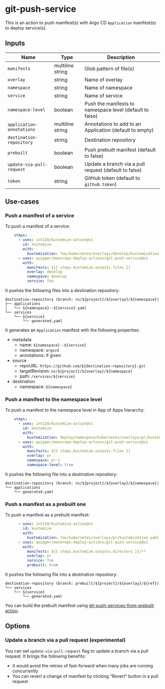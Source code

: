 # git-push-service

This is an action to push manifest(s) with Argo CD `Application` manifest(s) to deploy service(s).


## Inputs

Name | Type | Description
-----|------|------------
`manifests` | multiline string | Glob pattern of file(s)
`overlay` | string | Name of overlay
`namespace` | string | Name of namespace
`service` | string | Name of service
`namespace-level` | boolean | Push the manifests to namespace level (default to false)
`application-annotations` | multiline string | Annotations to add to an Application (default to empty)
`destination-repository` | string | Destination repository
`prebuilt` | boolean | Push prebuilt manifest (default to false)
`update-via-pull-request` | boolean | Update a branch via a pull request (default to false)
`token` | string | GitHub token (default to `github.token`)


## Use-cases

### Push a manifest of a service

To push a manifest of a service:

```yaml
    steps:
      - uses: int128/kustomize-action@v1
        id: kustomize
        with:
          kustomization: foo/kubernetes/overlays/develop/kustomization.yaml
      - uses: quipper/monorepo-deploy-actions/git-push-service@v1
        with:
          manifests: ${{ steps.kustomize.outputs.files }}
          overlay: develop
          namespace: develop
          service: foo
```

It pushes the following files into a destination repository:

```
destination-repository (branch: ns/${project}/${overlay}/${namespace})
├── applications
|   └── ${namespace}--${service}.yaml
└── services
    └── ${service}
        └── generated.yaml
```

It generates an `Application` manifest with the following properties:

- metadata
  - name: `${namespace}--${service}`
  - namespace: `argocd`
  - annotations: if given
- source
  - repoURL: `https://github.com/${destination-repository}.git`
  - targetRevision: `ns/${project}/${overlay}/${namespace}`
  - path: `/services/${service}`
- destination
  - namespace: `${namespace}`


### Push a manifest to the namespace level

To push a manifest to the namespace level in App of Apps hierarchy:

```yaml
    steps:
      - uses: int128/kustomize-action@v1
        id: kustomize
        with:
          kustomization: deploy/namespace/kubernetes/overlays/pr/kustomization.yaml
      - uses: quipper/monorepo-deploy-actions/git-push-service@v1
        with:
          manifests: ${{ steps.kustomize.outputs.files }}
          overlay: pr
          namespace: pr-1
          namespace-level: true
```

It pushes the following file into a destination repository:

```
destination-repository (branch: ns/${project}/${overlay}/${namespace})
└── applications
    └── generated.yaml
```


### Push a manifest as a prebuilt one

To push a manifest as a prebuilt manifest:

```yaml
      - uses: int128/kustomize-action@v1
        id: kustomize
        with:
          kustomization: foo/kubernetes/overlays/pr/kustomization.yaml
      - uses: quipper/monorepo-deploy-actions/git-push-service@v1
        with:
          manifests: ${{ steps.kustomize.outputs.directory }}/**
          overlay: pr
          service: foo
          prebuilt: true
```

It pushes the following file into a destination repository:

```
destination-repository (branch: prebuilt/${project}/${overlay}/${ref})
└── services
    └── ${service}
        └── generated.yaml
```

You can build the prebuilt manifest using [git-push-services-from-prebuilt action](../git-push-services-from-prebuilt).


## Options

### Update a branch via a pull request (experimental)

You can set `update-via-pull-request` flag to update a branch via a pull request.
It brings the following benefits:

- It would avoid the retries of fast-forward when many jobs are running concurrently
- You can revert a change of manifest by clicking "Revert" button in a pull request
